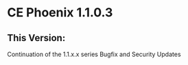 # CE Phoenix 1.1.0.3

## This Version:

Continuation of the 1.1.x.x series
Bugfix and Security Updates

